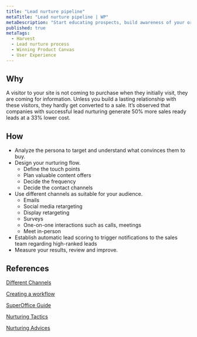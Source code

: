 ```yaml
---
title: "Lead nurture pipeline"
metaTitle: "Lead nurture pipeline | WP"
metaDescription: "Start educating prospects, build awareness of your organization and its products. Build trust and a good relationship to ensure the potential client chooses you when it's time to buy."
published: true
metaTags:
  - Harvest
  - Lead nurture process
  - Winning Product Canvas
  - User Experience
---
```


## Why

A visitor to your site is not coming to purchase when they initially visit, they are coming for information. Unless you build a lasting relationship with these visitors, they hardly get converted to a sale. It’s observed that companies with successful lead nurturing generate 50% more sales ready leads at a 33% lower cost.

## How

- Analyze the persona to target and understand what convinces them to buy.
- Design your nurturing flow.
  - Define the touch points
  - Plan valuable content offers
  - Decide the frequency
  - Decide the contact channels
- Use different channels as suitable for your audience.
  - Emails
  - Social media retargeting
  - Display retargeting
  - Surveys
  - One-on-one interactions such as calls, meetings
  - Meet in-person
- Establish automatic lead scoring to trigger notifications to the sales team regarding high-ranked leads
- Measure your results, review and improve.

## References

[Different Channels](https://databox.com/lead-nurturing-strategy)

[Creating a workflow](https://www.smartbugmedia.com/blog/lead-nurturing-workflow)

[SuperOffice Guide](https://www.superoffice.com/blog/lead-nurturing-strategy/)

[Nurturing Tactics](https://blog.hubspot.com/marketing/7-effective-lead-nurturing-tactics)

[Nurturing Advices](https://www.trewmarketing.com/smartmarketingblog/smartmarketingblog/hubspot/build-a-lead-nurturing-campaign-in-10-easy-steps/)
